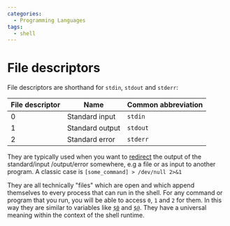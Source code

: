 ```yaml
---
categories:
  - Programming Languages
tags:
  - shell
---
```


# File descriptors

File descriptors are shorthand for `stdin`, `stdout` and `stderr`:

| File descriptor | Name            | Common abbreviation |
| --------------- | --------------- | ------------------- |
| 0               | Standard input  | `stdin`             |
| 1               | Standard output | `stdout`            |
| 2               | Standard error  | `stderr`            |

They are typically used when you want to
[redirect](Redirection.md) the output of the
standard/input /output/error somewhere, e.g a file or as input to another
program. A classic case is `[some_command] > /dev/null 2>&1`

They are all technically "files" which are open and which append themselves to
every process that can run in the shell. For any command or program that you
run, you will be able to access `0`, `1` and `2` for them. In this way they are
similar to variables like
[`$0`](Passing_arguments_and_options_to_Bash_scripts.md#passing-arguments)
and
[`$@`](Passing_arguments_and_options_to_Bash_scripts.md#passing-arguments).
They have a universal meaning within the context of the shell runtime.
